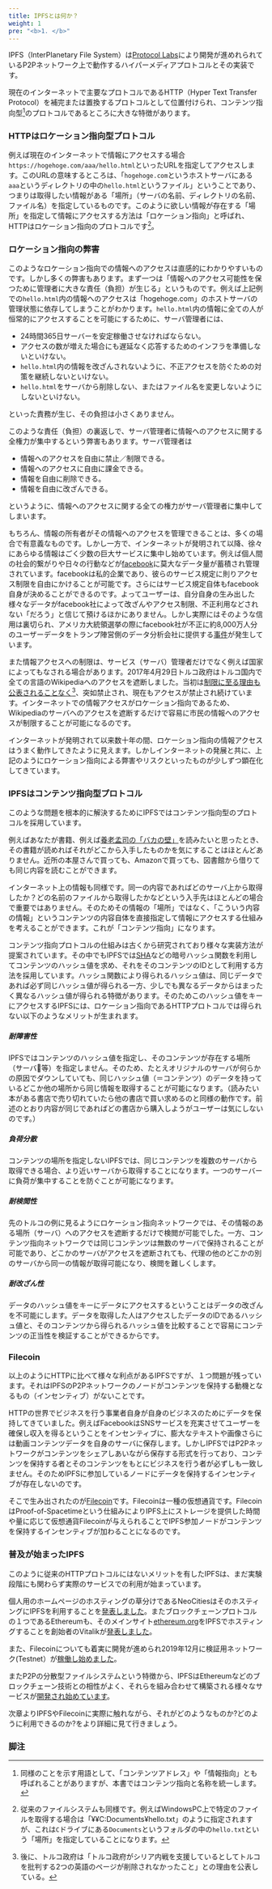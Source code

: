 ```yaml
---
title: IPFSとは何か？
weight: 1
pre: "<b>1. </b>"
---
```


IPFS（InterPlanetary File System）は[Protocol Labs](https://protocol.ai/)により開発が進めれられているP2Pネットワーク上で動作するハイパーメディアプロトコルとその実装です。

現在のインターネットで主要なプロトコルであるHTTP（Hyper Text Transfer Protocol）を補完または置換するプロトコルとして位置付けられ、コンテンツ指向型[^1]のプロトコルであるところに大きな特徴があります。

### HTTPはロケーション指向型プロトコル
例えば現在のインターネットで情報にアクセスする場合`https://hogehoge.com/aaa/hello.html`といったURLを指定してアクセスします。このURLの意味するところは、「`hogehoge.com`というホストサーバにある`aaa`というディレクトリの中の`hello.html`というファイル」ということであり、つまりは取得したい情報がある「場所」（サーバの名前、ディレクトリの名前、ファイル名）を指定しているものです。このように欲しい情報が存在する「場所」を指定して情報にアクセスする方法は「ロケーション指向」と呼ばれ、HTTPはロケーション指向のプロトコルです[^2]。

### ロケーション指向の弊害
このようなロケーション指向での情報へのアクセスは直感的にわかりやすいものです。しかし多くの弊害もあります。まず一つは「情報へのアクセス可能性を保つために管理者に大きな責任（負担）が生じる」というものです。例えば上記例での`hello.html`内の情報へのアクセスは「hogehoge.com」のホストサーバの管理状態に依存してしまうことがわかります。`hello.html`内の情報に全ての人が恒常的にアクセスすることを可能にするために、サーバ管理者には、

* 24時間365日サーバーを安定稼働させなければならない。
* アクセスの数が増えた場合にも遅延なく応答するためのインフラを準備しないといけない。
* `hello.html`内の情報を改ざんされないように、不正アクセスを防ぐための対策を継続しないといけない。
* `hello.html`をサーバから削除しない、またはファイル名を変更しないようにしないといけない。

といった責務が生じ、その負担は小さくありません。

このような責任（負担）の裏返しで、サーバ管理者に情報へのアクセスに関する全権力が集中するという弊害もあります。サーバ管理者は

* 情報へのアクセスを自由に禁止／制限できる。
* 情報へのアクセスに自由に課金できる。
* 情報を自由に削除できる。
* 情報を自由に改ざんできる。

というように、情報へのアクセスに関する全ての権力がサーバ管理者に集中してしまいます。

もちろん、情報の所有者がその情報へのアクセスを管理できることは、多くの場合で有意義なものです。しかし一方で、インターネットが発明されて以降、徐々にあらゆる情報はごく少数の巨大サービスに集中し始めています。例えば個人間の社会的繋がりや日々の行動などが[facebook](https://www.facebook.com)に莫大なデータ量が蓄積され管理されています。facebookは私的企業であり、彼らのサービス規定に則りアクセス制限を自由にかけることが可能です。さらにはサービス規定自体もfacebook自身が決めることができるのです。よってユーザーは、自分自身の生み出した様々なデータがfacebook社によって改ざんやアクセス制限、不正利用などされない「だろう」と信じて預けるほかにありません。しかし実際にはそのような信用は裏切られ、アメリカ大統領選挙の際にfacebook社が不正に約8,000万人分のユーザーデータをトランプ陣営側のデータ分析会社に提供する[事件](http://www.bbc.com/japanese/43650517)が発生しています。

また情報アクセスへの制限は、サービス（サーバ）管理者だけでなく例えば国家によってもなされる場合があります。2017年4月29日トルコ政府はトルコ国内で全ての言語のWikipediaへのアクセスを遮断しました。当初は[制限に至る理由も公表されることなく](http://www.bbc.com/news/world-europe-39754909)[^3]、突如禁止され、現在もアクセスが禁止され続けています。インターネットでの情報アクセスがロケーション指向であるため、Wikipediaのサーバへのアクセスを遮断するだけで容易に市民の情報へのアクセスが制限することが可能になるのです。

インターネットが発明されて以来数十年の間、ロケーション指向の情報アクセスはうまく動作してきたように見えます。しかしインターネットの発展と共に、上記のようにロケーション指向による弊害やリスクといったものが少しずつ顕在化してきています。

### IPFSはコンテンツ指向型プロトコル
このような問題を根本的に解決するためにIPFSではコンテンツ指向型のプロトコルを採用しています。

例えばあなたが書籍、例えば[養老孟司の「バカの壁」](http://www.shinchosha.co.jp/book/610003/)を読みたいと思ったとき、その書籍が読めればそれがどこから入手したものかを気にすることはほとんどありません。近所の本屋さんで買っても、Amazonで買っても、図書館から借りても同じ内容を読むことができます。

インターネット上の情報も同様です。同一の内容であればどのサーバ上から取得したか？どの名前のファイルから取得したかなどという入手先はほとんどの場合で重要ではありません。そのためその情報の「場所」ではなく、「こういう内容の情報」というコンテンツの内容自体を直接指定して情報にアクセスする仕組みを考えることができます。これが「コンテンツ指向」になります。

コンテンツ指向プロトコルの仕組みは古くから研究されており様々な実装方法が提案されています。その中でもIPFSでは[SHA](https://ja.wikipedia.org/wiki/SHA-3)などの暗号ハッシュ関数を利用してコンテンツのハッシュ値を求め、それをそのコンテンツのIDとして利用する方法を採用しています。ハッシュ関数により得られるハッシュ値は、同じデータであれば必ず同じハッシュ値が得られる一方、少しでも異なるデータからはまったく異なるハッシュ値が得られる特徴があります。そのためこのハッシュ値をキーにアクセスするIPFSには、ロケーション指向であるHTTPプロトコルでは得られない以下のようなメリットが生まれます。

##### 耐障害性
IPFSではコンテンツのハッシュ値を指定し、そのコンテンツが存在する場所（サーバ等）を指定しません。そのため、たとえオリジナルのサーバが何らかの原因でダウンしていても、同じハッシュ値（＝コンテンツ）のデータを持っているどこか他の場所から同じ情報を取得することが可能になります。（読みたい本がある書店で売り切れていたら他の書店で買い求めるのと同様の動作です。前述のとおり内容が同じであればどの書店から購入しようがユーザーは気にしないのです。）

##### 負荷分散
コンテンツの場所を指定しないIPFSでは、同じコンテンツを複数のサーバから取得できる場合、より近いサーバから取得することになります。一つのサーバーに負荷が集中することを防ぐことが可能になります。

##### 耐検閲性
先のトルコの例に見るようにロケーション指向ネットワークでは、その情報のある場所（サーバ）へのアクセスを遮断するだけで検閲が可能でした。一方、コンテンツ指向ネットワークでは同じコンテンツは無数のサーバで保持されることが可能であり、どこかのサーバがアクセスを遮断されても、代理の他のどこかの別のサーバから同一の情報が取得可能になり、検閲を難しくします。

##### 耐改ざん性
データのハッシュ値をキーにデータにアクセスするということはデータの改ざんを不可能にします。データを取得した人はアクセスしたデータのIDであるハッシュ値と、そのコンテンツから得られるハッシュ値を比較することで容易にコンテンツの正当性を検証することができるからです。

<!--　追記　複数の一つのファイルシステムに -->
### Filecoin
以上のようにHTTPに比べて様々な利点があるIPFSですが、１つ問題が残っています。それはIPFSのP2Pネットワークのノードがコンテンツを保持する動機となるもの（インセンティブ）がないことです。

HTTPの世界でビジネスを行う事業者自身が自身のビジネスのためにデータを保持してきていました。例えばFacebookはSNSサービスを充実させてユーザーを確保し収入を得るということをインセンティブに、膨大なテキストや画像さらには動画コンテンツデータを自身のサーバに保存します。しかしIPFSではP2Pネットワークがコンテンツをシェアしあいながら保存する形式を行っており、コンテンツを保持する者とそのコンテンツをもとにビジネスを行う者が必ずしも一致しません。そのためIPFSに参加しているノードにデータを保持するインセンティブが存在しないのです。

そこで生み出されたのが[Filecoin](https://filecoin.io/)です。Filecoinは一種の仮想通貨です。FilecoinはProof-of-Spacetimeという仕組みによりIPFS上にストレージを提供した時間や量に応じて仮想通貨Filecoinが与えられることでIPFS参加ノードがコンテンツを保持するインセンティブが加わることになるのです。

### 普及が始まったIPFS
このように従来のHTTPプロトコルにはないメリットを有したIPFSは、まだ実験段階にも関わらず実際のサービスでの利用が始まっています。

個人用のホームページのホスティングの草分けであるNeoCitiesはそのホスティングにIPFSを利用することを[発表しました](https://neocities.org/permanent-web)。またブロックチェーンプロトコルの１つであるEthereumも、そのメインサイト[ethereum.org](https://ethereum.org/)をIPFSでホスティングすることを創始者のVitalikが[発表しました](https://twitter.com/VitalikButerin/status/1244940021272064000)。

また、Filecoinについても着実に開発が進められ2019年12月に検証用ネットワーク(Testnet）が[稼働し始めました](https://filecoin.io/blog/filecoin-testnet-is-live/)。

またP2Pの分散型ファイルシステムという特徴から、IPFSはEthereumなどのブロックチェーン技術との相性がよく、それらを組み合わせて構築される様々なサービスが[開発され始めています](https://github.com/ipfs/awesome-ipfs)。


次章よりIPFSやFilecoinに実際に触れながら、それがどのようなものか?どのように利用できるのか?をより詳細に見て行きましょう。




### 脚注
[^1]: 同様のことを示す用語として、「コンテンツアドレス」や「情報指向」とも呼ばれることがありますが、本書ではコンテンツ指向と名称を統一します。

[^2]: 従来のファイルシステムも同様です。例えばWindowsPC上で特定のファイルを取得する場合は「¥¥C:Documents¥hello.txt」のように指定されますが、これは`C`ドライブにある`Documents`というフォルダの中の`hello.txt`という「場所」を指定していることになります。

[^3]: 後に、トルコ政府は「トルコ政府がシリア内戦を支援しているとしてトルコを批判する2つの英語のページが削除されなかったこと」との理由を公表している。
